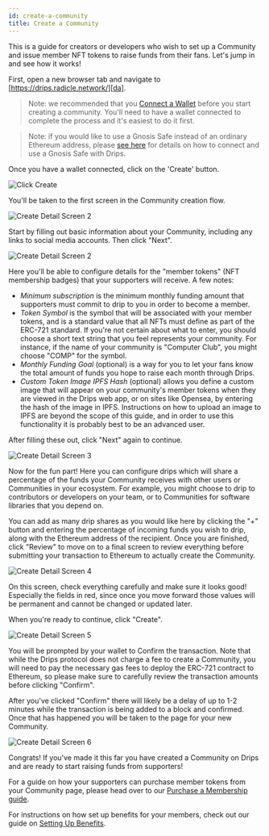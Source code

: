 ```yaml
---
id: create-a-community
title: Create a Community
---
```


This is a guide for creators or developers who wish to set up a Community and issue member NFT tokens to
raise funds from their fans. Let's jump in and see how it works!

First, open a new browser tab and navigate to [https://drips.radicle.network/][da].

> Note: we recommended that you [Connect a Wallet][cw] before you start creating a community. You'll
need to have a wallet connected to complete the process and it's easiest to do it first.

> Note: if you would like to use a Gnosis Safe instead of an ordinary Ethereum address,
please [see here][gs] for details on how to connect and use a Gnosis Safe with Drips.

Once you have a wallet connected, click on the 'Create' button.
  
![Click Create][c1]

You'll be taken to the first screen in the Community creation flow.

![Create Detail Screen 2][c3]

Start by filling out basic information about your Community, including any links to social media accounts. Then click "Next".
  
![Create Detail Screen 2][c4]
 
Here you'll be able to configure details for the "member tokens" (NFT membership badges) that your supporters will receive. A few notes:

- *Minimum subscription* is the minimum monthly funding amount that supporters must commit to drip to you in order to become a member.
- *Token Symbol* is the symbol that will be associated with your member tokens, and is a standard value that all NFTs must define as part of the ERC-721 standard. If you're not certain about what to enter, you should choose a short text string that you feel represents your community. For instance, if the name of your community is "Computer Club", you might choose
"COMP" for the symbol.
- *Monthly Funding Goal* (optional) is a way for you to let your fans know the total amount of funds you hope to raise each month through Drips.
- *Custom Token Image IPFS Hash* (optional) allows you define a custom image that will appear on your community's member tokens when they are viewed in the Drips web app, or on sites like Opensea, by entering the hash of the image in IPFS. Instructions on how to upload an image to IPFS are beyond the scope of this guide, and in order to use this functionality it is probably best to be an advanced user.

After filling these out, click "Next" again to continue.
  
![Create Detail Screen 3][c5]

Now for the fun part! Here you can configure drips which will share a percentage of the funds your Community receives
with other users or Communities in your ecosystem. For example, you might choose to drip to contributors or developers
on your team, or to Communities for software libraries that you depend on.

You can add as many drip shares as you would like here by clicking the "+" button and entering the percentage of incoming funds you wish to drip, along with the Ethereum address of the recipient. Once you are finished, click "Review"
to move on to a final screen to review everything before submitting your transaction to Ethereum to actually create
the Community.
  
![Create Detail Screen 4][c6]

On this screen, check everything carefully and make sure it looks good! Especially the fields in red, since once you
move forward those values will be permanent and cannot be changed or updated later.

When you're ready to continue, click "Create".
  
![Create Detail Screen 5][c7]

You will be prompted by your wallet to Confirm the transaction. Note that while the Drips protocol does not charge a fee to create a Community, you will need to pay the necessary gas fees to deploy the ERC-721 contract to Ethereum, so please make sure to carefully review the transaction amounts before clicking "Confirm".

After you've clicked "Confirm" there will likely be a delay of up to 1-2 minutes while the transaction is being added to a block and confirmed. Once that has happened you will be taken to the page for your new Community. 
  
![Create Detail Screen 6][c8]

Congrats! If you've made it this far you have created a Community on Drips and are ready to start raising funds from supporters! 

For a guide on how your supporters can purchase member tokens from your Community page, please head over to our [Purchase a Membership guide][pm].

For instructions on how set up benefits for your members, check out our guide on [Setting Up Benefits][sb].

[da]: https://drips.radicle.network/
[cw]: connect-a-wallet.md
[gs]: using-drips/using-a-gnosis-safe.md
[c1]: /img/drips_create1.png
[c2]: /img/drips_create2.png
[c3]: /img/drips_create3.png
[c4]: /img/drips_create4.png
[c5]: /img/drips_create5.png
[c6]: /img/drips_create6.png
[c7]: /img/drips_create7.png
[c8]: /img/drips_create8.png
[pm]: using-drips/purchase-a-membership.md
[sb]: using-drips/setting-up-benefits.md

